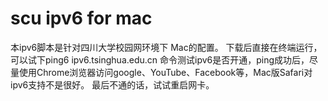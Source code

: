 # scu ipv6 for mac
本ipv6脚本是针对四川大学校园网环境下 Mac的配置。
下载后直接在终端运行，可以试下ping6 ipv6.tsinghua.edu.cn
命令测试ipv6是否开通，ping成功后，尽量使用Chrome浏览器访问google、YouTube、Facebook等，Mac版Safari对ipv6支持不是很好。
最后不通的话，试试重启网卡。
